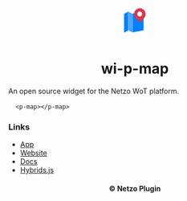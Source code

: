<div align="center">
  <a href="https://netzo.io" target="_blank" >
    <img height="50" src="https://raw.githubusercontent.com/netzoio/netzo/main/packages/plugins/plugins/widgets/wi-p-map/src/assets/icon.png" style="margin: 12px 0px" />
  </a>

  <h1>wi-p-map</h1>
</div>

An open source widget for the Netzo WoT platform.

```showcase
  <p-map></p-map>
```

### Links

- [App](https://app.netzo.io)
- [Website](https://netzo.io)
- [Docs](https://docs.netzo.io)
- [Hybrids.js](https://hybrids.js.org)

<div align="center">
  <h4>© Netzo Plugin</h4>
</div>
